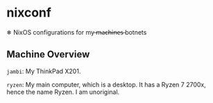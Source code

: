 # nixconf
❄ NixOS configurations for my  ̶m̶a̶c̶h̶i̶n̶e̶s̶  botnets
## Machine Overview
``jambi``: My ThinkPad X201.

``ryzen``: My main computer, which is a desktop. It has a Ryzen 7 2700x, hence the name Ryzen. I am unoriginal. 
